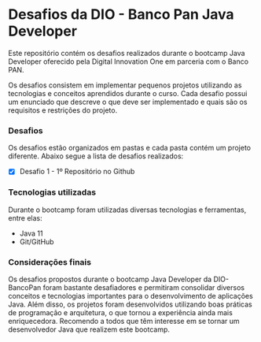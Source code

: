 # Desafios da DIO - Banco Pan Java Developer

Este repositório contém os desafios realizados durante o bootcamp Java Developer oferecido pela Digital Innovation One em parceria com o Banco PAN.

Os desafios consistem em implementar pequenos projetos utilizando as tecnologias e conceitos aprendidos durante o curso. Cada desafio possui um enunciado que descreve o que deve ser implementado e quais são os requisitos e restrições do projeto.

### Desafios
Os desafios estão organizados em pastas e cada pasta contém um projeto diferente. Abaixo segue a lista de desafios realizados:

- [x] Desafio 1 - 1º Repositório no Github

### Tecnologias utilizadas
Durante o bootcamp foram utilizadas diversas tecnologias e ferramentas, entre elas:

 - Java 11
 - Git/GitHub
 
 ### Considerações finais
Os desafios propostos durante o bootcamp Java Developer da DIO-BancoPan foram bastante desafiadores e permitiram consolidar diversos conceitos e tecnologias importantes para o desenvolvimento de aplicações Java. Além disso, os projetos foram desenvolvidos utilizando boas práticas de programação e arquitetura, o que tornou a experiência ainda mais enriquecedora. Recomendo a todos que têm interesse em se tornar um desenvolvedor Java que realizem este bootcamp.
